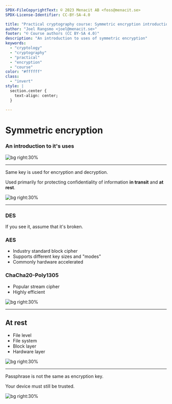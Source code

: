 ```yaml
---
SPDX-FileCopyrightText: © 2023 Menacit AB <foss@menacit.se>
SPDX-License-Identifier: CC-BY-SA-4.0

title: "Practical cryptography course: Symmetric encryption introduction"
author: "Joel Rangsmo <joel@menacit.se>"
footer: "© Course authors (CC BY-SA 4.0)"
description: "An introduction to uses of symmetric encryption"
keywords:
  - "cryptology"
  - "cryptography"
  - "practical"
  - "encryption"
  - "course"
color: "#ffffff"
class:
  - "invert"
style: |
  section.center {
    text-align: center;
  }

---
```

<!-- _footer: "%ATTRIBUTION_PREFIX% Robert Jemimus (CC BY 2.0)" -->
# Symmetric encryption
### An introduction to it's uses

![bg right:30%](images/03-server_rack.jpg)

---
<!-- _footer: "%ATTRIBUTION_PREFIX%  (CC BY 2.0)" -->
Same key is used for encryption and decryption.  
  
Used primarily for protecting confidentiality of information **in transit** and **at rest**.

![bg right:30%](images/)

---
<!-- _footer: "%ATTRIBUTION_PREFIX%  (CC BY 2.0)" -->
### DES
If you see it, assume that it's broken.

### AES
- Industry standard block cipher
- Supports different key sizes and "modes"
- Commonly hardware accelerated

### ChaCha20-Poly1305
- Popular stream cipher
- Highly efficient

![bg right:30%](images/)

---
<!-- _footer: "%ATTRIBUTION_PREFIX%  (CC BY 2.0)" -->
## At rest
- File level
- File system
- Block layer
- Hardware layer

![bg right:30%](images/)


---
<!-- _footer: "%ATTRIBUTION_PREFIX%  (CC BY 2.0)" -->
Passphrase is not the same as encryption key.  
  
Your device must still be trusted.  

![bg right:30%](images/)
